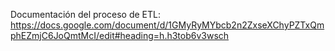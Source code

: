 Documentación del proceso de ETL: https://docs.google.com/document/d/1GMyRyMYbcb2n2ZxseXChyPZTxQmphEZmjC6JoQmtMcI/edit#heading=h.h3tob6v3wsch
